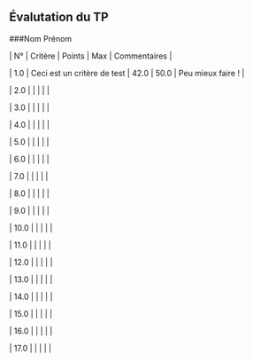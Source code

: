 ## Évalutation du TP 

###Nom Prénom

| N° | Critère | Points | Max | Commentaires |

| 1.0 | Ceci est un critère de test | 42.0 | 50.0 | Peu mieux faire ! | 

| 2.0 |  |  |  |  | 

| 3.0 |  |  |  |  | 

| 4.0 |  |  |  |  | 

| 5.0 |  |  |  |  | 

| 6.0 |  |  |  |  | 

| 7.0 |  |  |  |  | 

| 8.0 |  |  |  |  | 

| 9.0 |  |  |  |  | 

| 10.0 |  |  |  |  | 

| 11.0 |  |  |  |  | 

| 12.0 |  |  |  |  | 

| 13.0 |  |  |  |  | 

| 14.0 |  |  |  |  | 

| 15.0 |  |  |  |  | 

| 16.0 |  |  |  |  | 

| 17.0 |  |  |  |  | 

